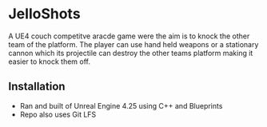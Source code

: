# JelloShots

A UE4 couch competitve aracde game were the aim is to knock the other team of the platform. The player can use hand held weapons or a stationary cannon which its projectile can destroy the other teams platform making it easier to knock them off. 

## Installation

- Ran and built of Unreal Engine 4.25 using C++ and Blueprints
- Repo also uses Git LFS

